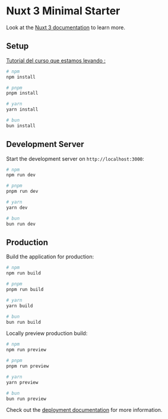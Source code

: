 # Nuxt 3 Minimal Starter

Look at the [Nuxt 3 documentation](https://nuxt.com/docs/getting-started/introduction) to learn more.

## Setup

[Tutorial del curso que estamos levando :](https://www.youtube.com/watch?v=jaGxps_D1dw&list=PLxd1RHU8YgYmTKohDs2lTqGvy0eaZJFfK&index=7&ab_channel=PabloCodes)

```bash
# npm
npm install

# pnpm
pnpm install

# yarn
yarn install

# bun
bun install
```

## Development Server

Start the development server on `http://localhost:3000`:

```bash
# npm
npm run dev

# pnpm
pnpm run dev

# yarn
yarn dev

# bun
bun run dev
```

## Production

Build the application for production:

```bash
# npm
npm run build

# pnpm
pnpm run build

# yarn
yarn build

# bun
bun run build
```

Locally preview production build:

```bash
# npm
npm run preview

# pnpm
pnpm run preview

# yarn
yarn preview

# bun
bun run preview
```

Check out the [deployment documentation](https://nuxt.com/docs/getting-started/deployment) for more information.
